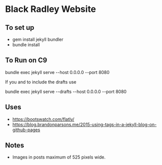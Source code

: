 # Black Radley Website

## To set up

* gem install jekyll bundler
* bundle install

## To Run on C9

bundle exec jekyll serve --host 0.0.0.0 --port 8080

If you and to include the drafts use

bundle exec jekyll serve --drafts --host 0.0.0.0 --port 8080

## Uses

* https://bootswatch.com/flatly/
* https://blog.brandonparsons.me/2015-using-tags-in-a-jekyll-blog-on-github-pages

## Notes

* Images in posts maximum of 525 pixels wide.
